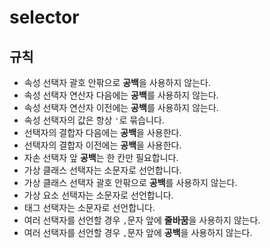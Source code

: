 # selector

## 규칙

- 속성 선택자 괄호 안팎으로 **공백**을 사용하지 않는다.
- 속성 선택자 연산자 다음에는 **공백**를 사용하지 않는다.
- 속성 선택자 연산자 이전에는 **공백**를 사용하지 않는다.
- 속성 선택자의 값은 항상 `'`로 묶습니다.
- 선택자의 결합자 다음에는 **공백**을 사용한다.
- 선택자의 결합자 이전에는 **공백**을 사용한다.
- 자손 선택자 앞 **공백**는 한 칸만 필요합니다.
- 가상 클래스 선택자는 소문자로 선언합니다.
- 가상 클래스 선택자 괄호 안팎으로 **공백**를 사용하지 않는다.
- 가상 요소 선택자는 소문자로 선언합니다.
- 태그 선택자는 소문자로 선언합니다.
- 여러 선택자를 선언할 경우 `,`문자 앞에 **줄바꿈**을 사용하지 않는다.
- 여러 선택자를 선언할 경우 `,`문자 앞에 **공백**을 사용하지 않는다.
